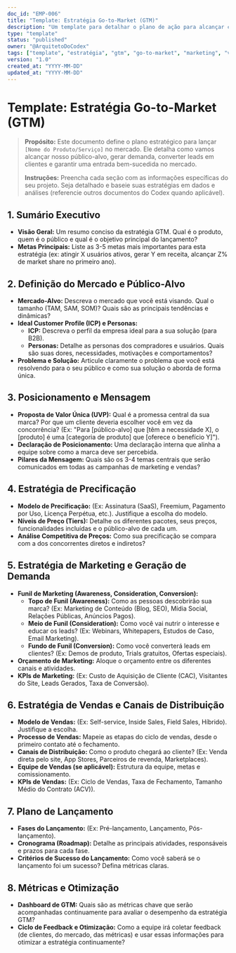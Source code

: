 ```yaml
---
doc_id: "EMP-006"
title: "Template: Estratégia Go-to-Market (GTM)"
description: "Um template para detalhar o plano de ação para alcançar clientes e conquistar participação de mercado, cobrindo estratégias de marketing, vendas, precificação e distribuição."
type: "template"
status: "published"
owner: "@ArquitetoDoCodex"
tags: ["template", "estratégia", "gtm", "go-to-market", "marketing", "vendas"]
version: "1.0"
created_at: "YYYY-MM-DD"
updated_at: "YYYY-MM-DD"
---
```


# Template: Estratégia Go-to-Market (GTM)

> **Propósito:** Este documento define o plano estratégico para lançar `[Nome do Produto/Serviço]` no mercado. Ele detalha como vamos alcançar nosso público-alvo, gerar demanda, converter leads em clientes e garantir uma entrada bem-sucedida no mercado.
> 
> **Instruções:** Preencha cada seção com as informações específicas do seu projeto. Seja detalhado e baseie suas estratégias em dados e análises (referencie outros documentos do Codex quando aplicável).

## 1. Sumário Executivo

*   **Visão Geral:** Um resumo conciso da estratégia GTM. Qual é o produto, quem é o público e qual é o objetivo principal do lançamento?
*   **Metas Principais:** Liste as 3-5 metas mais importantes para esta estratégia (ex: atingir X usuários ativos, gerar Y em receita, alcançar Z% de market share no primeiro ano).

## 2. Definição do Mercado e Público-Alvo

*   **Mercado-Alvo:** Descreva o mercado que você está visando. Qual o tamanho (TAM, SAM, SOM)? Quais são as principais tendências e dinâmicas?
*   **Ideal Customer Profile (ICP) e Personas:**
    *   **ICP:** Descreva o perfil da empresa ideal para a sua solução (para B2B).
    *   **Personas:** Detalhe as personas dos compradores e usuários. Quais são suas dores, necessidades, motivações e comportamentos?
*   **Problema e Solução:** Articule claramente o problema que você está resolvendo para o seu público e como sua solução o aborda de forma única.

## 3. Posicionamento e Mensagem

*   **Proposta de Valor Única (UVP):** Qual é a promessa central da sua marca? Por que um cliente deveria escolher você em vez da concorrência? (Ex: "Para [público-alvo] que [têm a necessidade X], o [produto] é uma [categoria de produto] que [oferece o benefício Y]").
*   **Declaração de Posicionamento:** Uma declaração interna que alinha a equipe sobre como a marca deve ser percebida.
*   **Pilares da Mensagem:** Quais são os 3-4 temas centrais que serão comunicados em todas as campanhas de marketing e vendas?

## 4. Estratégia de Precificação

*   **Modelo de Precificação:** (Ex: Assinatura (SaaS), Freemium, Pagamento por Uso, Licença Perpétua, etc.). Justifique a escolha do modelo.
*   **Níveis de Preço (Tiers):** Detalhe os diferentes pacotes, seus preços, funcionalidades incluídas e o público-alvo de cada um.
*   **Análise Competitiva de Preços:** Como sua precificação se compara com a dos concorrentes diretos e indiretos?

## 5. Estratégia de Marketing e Geração de Demanda

*   **Funil de Marketing (Awareness, Consideration, Conversion):**
    *   **Topo de Funil (Awareness):** Como as pessoas descobrirão sua marca? (Ex: Marketing de Conteúdo (Blog, SEO), Mídia Social, Relações Públicas, Anúncios Pagos).
    *   **Meio de Funil (Consideration):** Como você vai nutrir o interesse e educar os leads? (Ex: Webinars, Whitepapers, Estudos de Caso, Email Marketing).
    *   **Fundo de Funil (Conversion):** Como você converterá leads em clientes? (Ex: Demos de produto, Trials gratuitos, Ofertas especiais).
*   **Orçamento de Marketing:** Aloque o orçamento entre os diferentes canais e atividades.
*   **KPIs de Marketing:** (Ex: Custo de Aquisição de Cliente (CAC), Visitantes do Site, Leads Gerados, Taxa de Conversão).

## 6. Estratégia de Vendas e Canais de Distribuição

*   **Modelo de Vendas:** (Ex: Self-service, Inside Sales, Field Sales, Híbrido). Justifique a escolha.
*   **Processo de Vendas:** Mapeie as etapas do ciclo de vendas, desde o primeiro contato até o fechamento.
*   **Canais de Distribuição:** Como o produto chegará ao cliente? (Ex: Venda direta pelo site, App Stores, Parceiros de revenda, Marketplaces).
*   **Equipe de Vendas (se aplicável):** Estrutura da equipe, metas e comissionamento.
*   **KPIs de Vendas:** (Ex: Ciclo de Vendas, Taxa de Fechamento, Tamanho Médio do Contrato (ACV)).

## 7. Plano de Lançamento

*   **Fases do Lançamento:** (Ex: Pré-lançamento, Lançamento, Pós-lançamento).
*   **Cronograma (Roadmap):** Detalhe as principais atividades, responsáveis e prazos para cada fase.
*   **Critérios de Sucesso do Lançamento:** Como você saberá se o lançamento foi um sucesso? Defina métricas claras.

## 8. Métricas e Otimização

*   **Dashboard de GTM:** Quais são as métricas chave que serão acompanhadas continuamente para avaliar o desempenho da estratégia GTM?
*   **Ciclo de Feedback e Otimização:** Como a equipe irá coletar feedback (de clientes, do mercado, das métricas) e usar essas informações para otimizar a estratégia continuamente?